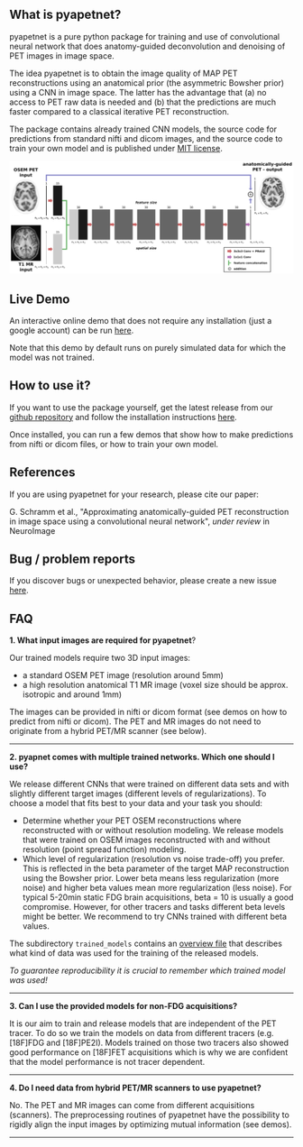 ## What is pyapetnet?

pyapetnet is a pure python package for training and use of convolutional
neural network that does anatomy-guided deconvolution and denoising of PET images
in image space.

The idea pyapetnet is to obtain the image quality of MAP PET reconstructions
using an anatomical prior (the asymmetric Bowsher prior) using a CNN in image space.
The latter has the advantage that (a) no access to PET raw data is needed and (b)
that the predictions are much faster compared to a classical iterative PET reconstruction.

The package contains already trained CNN models, the source code for predictions
from standard nifti and dicom images, and the source code to train your own model
and is published under [MIT license](https://github.com/gschramm/pyapetnet/blob/master/LICENSE).

![architecture of pyapetnet](./figures/fig_1_apetnet.png)

## Live Demo

An interactive online demo that does not require any installation (just a google account)
can be run [here](https://colab.research.google.com/drive/17R84I3asw81FgbXUaqHMMkmA7HzwNvS2#scrollTo=crao9VE7Wiq3).

Note that this demo by default runs on purely simulated data for which the model was not trained.

## How to use it?

If you want to use the package yourself, get the latest release from our 
[github repository](https://github.com/gschramm/pyapetnet/releases) and follow the installation instructions [here](https://github.com/gschramm/pyapetnet/blob/master/README.md).

Once installed, you can run a few demos that show how to make predictions from nifti or dicom
files, or how to train your own model.

## References

If you are using pyapetnet for your research, please cite our paper:

G. Schramm et al., "Approximating anatomically-guided PET reconstruction in image
space using a convolutional neural network", *under review* in NeuroImage

## Bug / problem reports

If you discover bugs or unexpected behavior, please create a new issue [here](https://github.com/gschramm/pyapetnet/issues).

## FAQ

**1. What input images are required for pyapetnet**?

Our trained models require two 3D input images:

* a standard OSEM PET image (resolution around 5mm)
* a high resolution anatomical T1 MR image (voxel size should be approx. isotropic and around 1mm) 

The images can be provided in nifti or dicom format (see demos on how to predict from nifti or dicom).
The PET and MR images do not need to originate from a hybrid PET/MR scanner (see below).

---

**2. pyapnet comes with multiple trained networks. Which one should I use?**

We release different CNNs that were trained on different data sets and with slightly different target images (different levels of regularizations). To choose a model that fits best to your data and your task you should:

* Determine whether your PET OSEM reconstructions where reconstructed with or without resolution modeling. We release models that were trained on OSEM images reconstructed with and without resolution (point spread function) modeling.
* Which level of regularization (resolution vs noise trade-off) you prefer. This is reflected in the beta parameter of the target MAP reconstruction using the Bowsher prior. Lower beta means less regularization (more noise) and higher beta values mean more regularization (less noise). For typical 5-20min static FDG brain acquisitions, beta = 10 is usually a good compromise. However, for other tracers and tasks different beta levels might be better. We recommend to try CNNs trained with different beta values.

The subdirectory ```trained_models``` contains an [overview file](https://github.com/gschramm/pyapetnet/blob/master/pyapetnet/trained_models/model_description.md) that describes what kind of data was used for the training of the released models.

*To guarantee reproducibility it is crucial to remember which trained model was used!*

---

**3. Can I use the provided models for non-FDG acquisitions?**

It is our aim to train and release models that are independent of the PET tracer. To do so we train the models on data from different tracers (e.g. [18F]FDG and [18F]PE2I). Models trained on those two tracers also showed good performance on [18F]FET acquisitions which is why we are confident that the model performance is not tracer dependent.

---

**4. Do I need data from hybrid PET/MR scanners to use pyapetnet?**

No. The PET and MR images can come from different acquisitions (scanners). The preprocessing routines of pyapetnet have the possibility to rigidly align the input images by optimizing mutual information (see demos).

---
